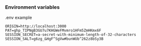 ### Environment variables

.env example

    ORIGIN=http://localhost:3000
    PAT=ghp_TIPNgB3GU7u7KHGWeFMvmro1HFm5ZmHKmx6F
    SESSION_SECRET=a-secret-with-minimum-length-of-32-characters
    SESSION_SALT=g6zg_&HgF^SgVw#bunWUb^262z8bSy3B
